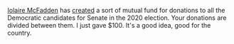 <a href="https://twitter.com/iolairemcfadden/status/1225067577204002821">Iolaire McFadden</a> has <a href="https://secure.actblue.com/donate/2020SenateRaces">created</a> a sort of mutual fund for donations to all the Democratic candidates for Senate in the 2020 election. Your donations are divided between them. I just gave $100. It's a good idea, good for the country. 
